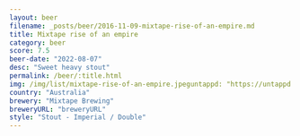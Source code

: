 ```yaml
---
layout: beer
filename: _posts/beer/2016-11-09-mixtape-rise-of-an-empire.md
title: Mixtape rise of an empire
category: beer
score: 7.5
beer-date: "2022-08-07"
desc: "Sweet heavy stout"
permalink: /beer/:title.html
img: /img/list/mixtape-rise-of-an-empire.jpeguntappd: "https://untappd.com/b/mixtape-brewing-rise-of-an-empire/4825647"
country: "Australia"
brewery: "Mixtape Brewing"
breweryURL: "breweryURL"
style: "Stout - Imperial / Double"
---
```

